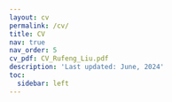 ```yaml
---
layout: cv
permalink: /cv/
title: CV
nav: true
nav_order: 5
cv_pdf: CV_Rufeng_Liu.pdf
description: 'Last updated: June, 2024'
toc:
  sidebar: left
---
```

